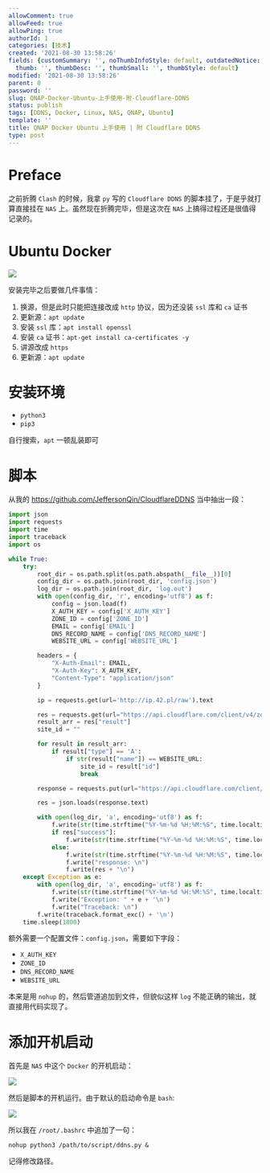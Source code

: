 ```yaml
---
allowComment: true
allowFeed: true
allowPing: true
authorId: 1
categories: [技术]
created: '2021-08-30 13:58:26'
fields: {customSummary: '', noThumbInfoStyle: default, outdatedNotice: 'no', reprint: standard,
  thumb: '', thumbDesc: '', thumbSmall: '', thumbStyle: default}
modified: '2021-08-30 13:58:26'
parent: 0
password: ''
slug: QNAP-Docker-Ubuntu-上手使用-附-Cloudflare-DDNS
status: publish
tags: [DDNS, Docker, Linux, NAS, QNAP, Ubuntu]
template: ''
title: QNAP Docker Ubuntu 上手使用 | 附 Cloudflare DDNS
type: post
---
```

# Preface

之前折腾 `Clash` 的时候，我拿 `py` 写的 `Cloudflare DDNS` 的脚本挂了，于是乎就打算直接挂在 `NAS` 上。虽然现在折腾完毕，但是这次在 `NAS` 上搞得过程还是很值得记录的。

# Ubuntu Docker

![](https://cdn.jsdelivr.net/gh/JeffersonQin/blog-asset@latest/usr/picgo/20210831232041.png)

安装完毕之后要做几件事情：

1. 换源，但是此时只能把连接改成 `http` 协议，因为还没装 `ssl` 库和 `ca` 证书
2. 更新源：`apt update`
3. 安装 `ssl` 库：`apt install openssl`
4. 安装 `ca` 证书：`apt-get install ca-certificates -y`
5. 讲源改成 `https`
6. 更新源：`apt update`

# 安装环境

* `python3`
* `pip3`

自行搜索，`apt` 一顿乱装即可

# 脚本

从我的 https://github.com/JeffersonQin/CloudflareDDNS 当中抽出一段：

```python
import json
import requests
import time
import traceback
import os

while True:
	try:
		root_dir = os.path.split(os.path.abspath(__file__))[0]
		config_dir = os.path.join(root_dir, 'config.json')
		log_dir = os.path.join(root_dir, 'log.out')
		with open(config_dir, 'r', encoding='utf8') as f:
			config = json.load(f)
			X_AUTH_KEY = config['X_AUTH_KEY']
			ZONE_ID = config['ZONE_ID']
			EMAIL = config['EMAIL']
			DNS_RECORD_NAME = config['DNS_RECORD_NAME']
			WEBSITE_URL = config['WEBSITE_URL']

		headers = {
			"X-Auth-Email": EMAIL,
			"X-Auth-Key": X_AUTH_KEY,
			"Content-Type": "application/json"
		}

		ip = requests.get(url='http://ip.42.pl/raw').text

		res = requests.get(url="https://api.cloudflare.com/client/v4/zones/" + ZONE_ID + "/dns_records", headers=headers).json()
		result_arr = res["result"]
		site_id = ""

		for result in result_arr:
			if result["type"] == 'A':
				if str(result["name"]) == WEBSITE_URL:
					site_id = result["id"]
					break

		response = requests.put(url="https://api.cloudflare.com/client/v4/zones/" + ZONE_ID + "/dns_records/" + str(site_id), headers=headers, data='{"type":"A","name":"' + DNS_RECORD_NAME + '","content":"' + ip + '","ttl":1,"proxied":false}')

		res = json.loads(response.text)

		with open(log_dir, 'a', encoding='utf8') as f:
			f.write(str(time.strftime("%Y-%m-%d %H:%M:%S", time.localtime())) + ": " + ip + "\n")
			if res["success"]:
				f.write(str(time.strftime("%Y-%m-%d %H:%M:%S", time.localtime())) + ": success\n")
			else:
				f.write(str(time.strftime("%Y-%m-%d %H:%M:%S", time.localtime())) + ": failed\n")
				f.write("response: \n")
				f.write(res + "\n")
	except Exception as e:
		with open(log_dir, 'a', encoding='utf8') as f:
			f.write(str(time.strftime("%Y-%m-%d %H:%M:%S", time.localtime())) + ": unexpected error occurred\n")
			f.write("Exception: " + e + '\n')
			f.write("Traceback: \n")
		f.write(traceback.format_exc() + '\n')
	time.sleep(1800)
```

额外需要一个配置文件：`config.json`，需要如下字段：
* `X_AUTH_KEY`
* `ZONE_ID`
* `DNS_RECORD_NAME`
* `WEBSITE_URL`

本来是用 `nohup` 的，然后管道追加到文件，但貌似这样 `log` 不能正确的输出，就直接用代码实现了。

# 添加开机启动

首先是 `NAS` 中这个 `Docker` 的开机启动：

![](https://cdn.jsdelivr.net/gh/JeffersonQin/blog-asset@latest/usr/picgo/20210831233506.png)

然后是脚本的开机运行。由于默认的启动命令是 `bash`:

![](https://cdn.jsdelivr.net/gh/JeffersonQin/blog-asset@latest/usr/picgo/20210831233622.png)

所以我在 `/root/.bashrc` 中追加了一句：

```
nohup python3 /path/to/script/ddns.py &
```

记得修改路径。
